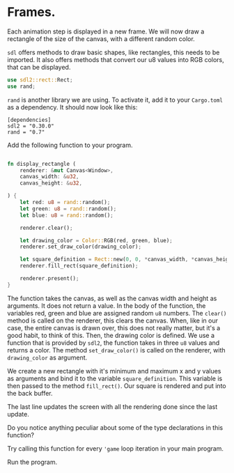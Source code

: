 # Frames.

Each animation step is displayed in a new frame. We will now draw a rectangle of the size of the canvas, with a different random color.

`sdl` offers methods to draw basic shapes, like rectangles, this needs to be imported. It also offers methods that convert our u8 values into RGB colors, that can be displayed.

```rust
use sdl2::rect::Rect;
use rand;

```

`rand` is another library we are using. To activate it, add it to your `Cargo.toml` as a dependency. It should now look like this:

```
[dependencies]
sdl2 = "0.30.0"
rand = "0.7"
```

Add the following function to your program.

```rust

fn display_rectangle (
    renderer: &mut Canvas<Window>,
    canvas_width: &u32,
    canvas_height: &u32,

) {
    let red: u8 = rand::random();
    let green: u8 = rand::random();
    let blue: u8 = rand::random();

    renderer.clear();

    let drawing_color = Color::RGB(red, green, blue);
    renderer.set_draw_color(drawing_color);

    let square_definition = Rect::new(0, 0, *canvas_width, *canvas_height);
    renderer.fill_rect(square_definition);

    renderer.present();
}

```

The function takes the canvas, as well as the canvas width and height as arguments. It does not return a value. In the body of the function, the variables red, green and blue are assigned random `u8` numbers.
The `clear()` method is called on the renderer, this clears the canvas. When, like in our case, the entire canvas is drawn over, this does not really matter, but it's a good habit, to think of this.
Then, the drawing color is defined. We use a function that is provided by `sdl2`, the function takes in three `u8` values and returns a color.
The method `set_draw_color()` is called on the renderer, with `drawing_color` as argument.

We create a new rectangle with it's minimum and maximum x and y values as arguments and bind it to the variable `square_definition`. This variable is then passed to the method `fill_rect()`. Our square is rendered and put into the back buffer.

The last line updates the screen with all the rendering done since the last update.

Do you notice anything peculiar about some of the type declarations in this function?

Try calling this function for every `'game` loop iteration in your main program.

Run the program.

